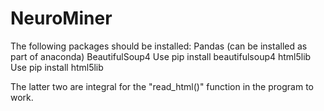 # NeuroMiner
The following packages should be installed:
Pandas (can be installed as part of anaconda)
BeautifulSoup4
	Use pip install beautifulsoup4
html5lib
	Use pip install html5lib

The latter two are integral for the "read_html()" function in the program to work.
